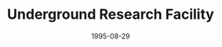 ---
mission_id: cave
slug: "underground-research-facility"
editorsChoice:
title: "Underground Research Facility"
authors: 
    - "Brian Gustke"
date: 1995-08-29
filename: "/missions/dfcave2.zip"
description: "Due to your prior experience in dealing with Dark Troopers, you have been selected to investigate reports about an underground Imperial facility, which is believed to have turned out the first Dark Trooper prototype. Your goal is to wreak some havoc on the base, and get out alive, also stopping to pick up any plans you find on the way. Plus, you are to investigate rumors that Jan is a spy and Crix Madine a double agent."
cover: "cave.png"
levelReplaced:	SECBASE
difficulty: yes
bm:	no
fme: no
wax: no
three_do: no
voc: no
gmd: no
vue: no
lfd: no
base: "New level from scratch" 
editors: "DFUSE"

---